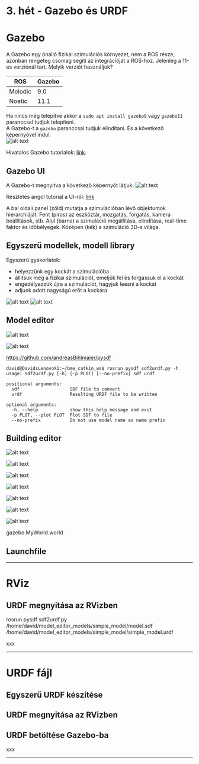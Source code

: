 [//]: # (Image References)

[image1]: ./assets/gazebo_1.png "Gazebo"
[image2]: ./assets/gazebo_2.png "Gazebo"
[image3]: ./assets/gazebo_3.png "Gazebo"
[image4]: ./assets/gazebo_4.png "Gazebo"
[image5]: ./assets/gazebo_5.png "Gazebo"
[image6]: ./assets/gazebo_6.png "Gazebo"
[image7]: ./assets/gazebo_7.png "Gazebo"
[image8]: ./assets/gazebo_8.png "Gazebo"
[image9]: ./assets/gazebo_9.png "Gazebo" 
[image10]: ./assets/gazebo_10.png "Gazebo" 
[image11]: ./assets/gazebo_11.png "Gazebo" 
[image12]: ./assets/gazebo_12.png "Gazebo" 
[image13]: ./assets/gazebo_13.png "Gazebo" 
[image14]: ./assets/gazebo_14.png "Gazebo" 


# 3. hét - Gazebo és URDF


# Gazebo

A Gazebo egy önálló fizikai szimulációs környezet, nem a ROS része, azonban rengeteg csomag segíti az integrációját a ROS-hoz. Jelenleg a 11-es verziónál tart. Melyik verziót használjuk?

| ROS     | Gazebo |
|---------|--------|
| Melodic | 9.0    |
| Noetic  | 11.1   |

Ha nincs még telepítve akkor a `sudo apt install gazebo9` vagy `gazebo11` paranccsal tudjuk telepíteni.  
A Gazebo-t a `gazebo` paranccsal tudjuk elindítani. És a következő képernyővel indul:  
![alt text][image1]

Hivatalos Gazebo tutorialok: [link](http://gazebosim.org/tutorials).

## Gazebo UI
A Gazebo-t megnyitva a következő képernyőt látjuk:
![alt text][image2]

Részletes angol tutorial a UI-ról: [link](http://gazebosim.org/tutorials?cat=guided_b&tut=guided_b2)

A bal oldali panel (zöld) mutatja a szimulációban lévő objektumok hierarchiáját.
Fent (piros) az eszköztár, mozgatás, forgatás, kamera beállítások, stb.
Alul (barna) a szimuláció megállítása, elindítása, real-time faktor és időbélyegek.
Középen (kék) a szimuláció 3D-s világa.

## Egyszerű modellek, modell library

Egyszerű gyakorlatok:
- helyezzünk egy kockát a szimulációba
- állítsuk meg a fizikai szimulációt, emeljük fel és forgassuk el a kockát
- engedélyezzük újra a szimulációt, hagyjuk leesni a kockát
- adjunk adott nagyságú erőt a kockára

![alt text][image3]
![alt text][image4]

## Model editor

![alt text][image6]

![alt text][image5]

https://github.com/andreasBihlmaier/pysdf

```console
david@DavidsLenovoX1:~/bme_catkin_ws$ rosrun pysdf sdf2urdf.py -h
usage: sdf2urdf.py [-h] [-p PLOT] [--no-prefix] sdf urdf

positional arguments:
  sdf                   SDF file to convert
  urdf                  Resulting URDF file to be written

optional arguments:
  -h, --help            show this help message and exit
  -p PLOT, --plot PLOT  Plot SDF to file
  --no-prefix           Do not use model name as name prefix
```

## Building editor

![alt text][image7]

![alt text][image8]

![alt text][image9]

![alt text][image10]

![alt text][image11]

![alt text][image12]

![alt text][image13]


gazebo MyWorld.world

## Launchfile

---

# RViz

## URDF megnyitása az RVizben

rosrun pysdf sdf2urdf.py /home/david/model_editor_models/simple_model/model.sdf /home/david/model_editor_models/simple_model/simple_model.urdf

xxx

---


# URDF fájl

## Egyszerű URDF készítése

## URDF megnyitása az RVizben

## URDF betöltése Gazebo-ba

xxx

---








